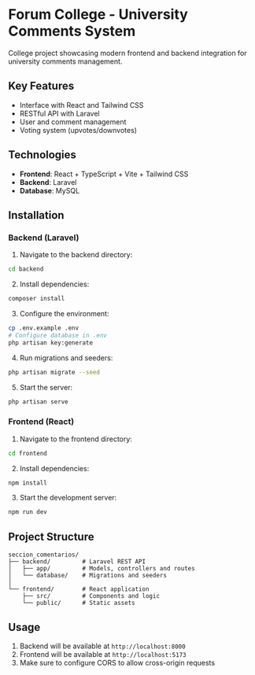 # Forum College - University Comments System

College project showcasing modern frontend and backend integration for university comments management.

## Key Features

- Interface with React and Tailwind CSS
- RESTful API with Laravel
- User and comment management
- Voting system (upvotes/downvotes)

## Technologies

- **Frontend**: React + TypeScript + Vite + Tailwind CSS
- **Backend**: Laravel
- **Database**: MySQL

## Installation

### Backend (Laravel)

1. Navigate to the backend directory:

```bash
cd backend
```

2. Install dependencies:

```bash
composer install
```

3. Configure the environment:

```bash
cp .env.example .env
# Configure database in .env
php artisan key:generate
```

4. Run migrations and seeders:

```bash
php artisan migrate --seed
```

5. Start the server:

```bash
php artisan serve
```

### Frontend (React)

1. Navigate to the frontend directory:

```bash
cd frontend
```

2. Install dependencies:

```bash
npm install
```

3. Start the development server:

```bash
npm run dev
```

## Project Structure

```
seccion_comentarios/
├── backend/         # Laravel REST API
│   ├── app/         # Models, controllers and routes
│   └── database/    # Migrations and seeders
│
└── frontend/        # React application
    ├── src/         # Components and logic
    └── public/      # Static assets
```

## Usage

1. Backend will be available at `http://localhost:8000`
2. Frontend will be available at `http://localhost:5173`
3. Make sure to configure CORS to allow cross-origin requests
